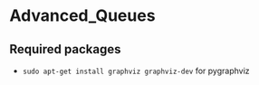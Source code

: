# Advanced_Queues

## Required packages

- `sudo apt-get install graphviz graphviz-dev` for pygraphviz
